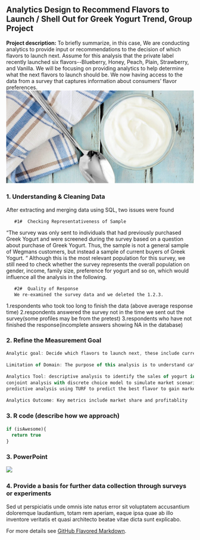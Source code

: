 ## Analytics Design to Recommend Flavors to Launch / Shell Out for Greek Yogurt Trend, Group Project

**Project description:** To briefly summarize, in this case, We are conducting analytics to provide input or recommendations to the decision of which flavors to launch next. Assume for this analysis that the private label recently launched six flavors--Blueberry, Honey, Peach, Plain, Strawberry, and Vanilla. We will be focusing on providing analytics to help determine what the next flavors to launch should be. We now having access to the data from a survey that captures information about consumers’ flavor preferences.
<img src="images/greek-style-yogurt-difference-1140x563.jpg?raw=true"/>

### 1. Understanding & Cleaning Data

After extracting and merging data using SQL, two issues were found   
       
       #1#  Checking Representativeness of Sample
“The survey was only sent to individuals that had previously purchased Greek Yogurt and were screened during the survey based on a question about purchase of Greek Yogurt. Thus, the sample is not a general sample of Wegmans customers, but instead a sample of current buyers of Greek Yogurt. “ Although this is the most relevant population for this survey, we still need to check whether the survey represents the overall population on gender, income, family size, preference for yogurt and so on, which would influence all the analysis in the following. 

       #2#  Quality of Response
       We re-examined the survey data and we deleted the 1.2.3.
1.respondents who took too long to finish the data (above average response time)
2.respondents answered the survey not in the time we sent out the survey(some profiles may be from the pretest)
3.respondents who have not finished the response(incomplete answers showing NA in the database)

### 2. Refine the Measurement Goal

```javascript
Analytic goal: Decide which flavors to launch next, these include current flavors (Black Cherry, Blueberry, Honey, Lemon, Mango, Peach, Plain, Raspberry, Strawberry, and Vanilla) and new flavors (Almond, Banana, Caramel, Chai, Chocolate, Cinnamon, Coconut, Key Lime Pie, Maple, Pineapple, Pomegranate, Strawberry Banana, and Vanilla Banana)  
```
```javascript
Limitation of Domain: The purpose of this analysis is to understand category behaviors in the Greek Yogurt subcategory. This subcategory at the time of this survey was growing dramatically. Understanding different segments, usage situations, attribute importance, and brand perceptions is critical to determining the best approach to merchandising this growing category.	
```
```javascript
Analytics Tool: descriptive analysis to identify the sales of yogurt in seperate categories; 
conjoint analysis with discrete choice model to simulate market scenarios; 
predictive analysis using TURF to predict the best flavor to gain market share
```
```javascript
Analytics Outcome: Key metrics include market share and profitablity
```

### 3. R code (describe how we approach) 

```javascript
if (isAwesome){
  return true
}
```

### 3. PowerPoint

<img src="images/dummy_thumbnail.jpg?raw=true"/>

### 4. Provide a basis for further data collection through surveys or experiments

Sed ut perspiciatis unde omnis iste natus error sit voluptatem accusantium doloremque laudantium, totam rem aperiam, eaque ipsa quae ab illo inventore veritatis et quasi architecto beatae vitae dicta sunt explicabo. 

For more details see [GitHub Flavored Markdown](https://guides.github.com/features/mastering-markdown/).
